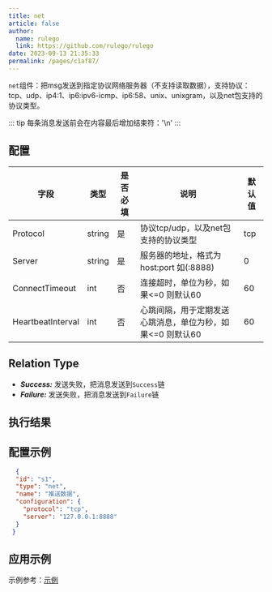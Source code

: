 ```yaml
---
title: net
article: false
author: 
  name: rulego
  link: https://github.com/rulego/rulego
date: 2023-09-13 21:35:33
permalink: /pages/c1af87/
---
```


`net`组件：把msg发送到指定协议网络服务器（不支持读取数据），支持协议：tcp、udp、ip4:1、ip6:ipv6-icmp、ip6:58、unix、unixgram，以及net包支持的协议类型。

::: tip
每条消息发送前会在内容最后增加结束符：'\n'
:::
## 配置


| 字段                | 类型     | 是否必填 | 说明                               | 默认值 |
|-------------------|--------|------|----------------------------------|-----|
| Protocol          | string | 是    | 协议tcp/udp，以及net包支持的协议类型          | tcp |
| Server            | string | 是    | 服务器的地址，格式为host:port 如(:8888)     | 0   |
| ConnectTimeout    | int    | 否    | 连接超时，单位为秒，如果<=0 则默认60            | 60  |
| HeartbeatInterval | int    | 否    | 心跳间隔，用于定期发送心跳消息，单位为秒，如果<=0 则默认60 | 60  |


## Relation Type

- ***Success:*** 发送失败，把消息发送到`Success`链
- ***Failure:*** 发送失败，把消息发送到`Failure`链

## 执行结果

## 配置示例

```json
  {
  "id": "s1",
  "type": "net",
  "name": "推送数据",
  "configuration": {
    "protocol": "tcp",
    "server": "127.0.0.1:8888"
  }
 }
```

## 应用示例

示例参考：[示例](https://github.com/rulego/rulego/blob/main/examples/net_node/tcp.go)
